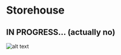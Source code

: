# Storehouse
## IN PROGRESS... (actually no)
![alt text](https://s00.yaplakal.com/pics/pics_original/8/5/8/7198858.jpg)
